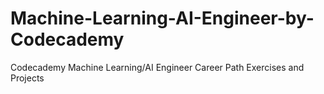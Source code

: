 # Machine-Learning-AI-Engineer-by-Codecademy
Codecademy Machine Learning/AI Engineer Career Path Exercises and Projects
